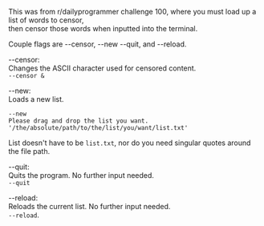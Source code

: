 This was from r/dailyprogrammer challenge 100, where you must load up a list of words to censor,  
then censor those words when inputted into the terminal.  

Couple flags are --censor, --new --quit, and --reload.  

--censor:  
Changes the ASCII character used for censored content.  
`--censor &`  

--new:  
Loads a new list.  

    --new  
    Please drag and drop the list you want.  
    '/the/absolute/path/to/the/list/you/want/list.txt'  

List doesn't have to be `list.txt`, nor do you need singular quotes around the file path.  

--quit:  
Quits the program. No further input needed.  
`--quit`  

--reload:  
Reloads the current list. No further input needed.  
`--reload`.  
